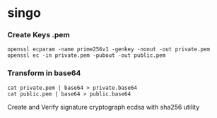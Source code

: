 # singo

### Create Keys .pem

```
openssl ecparam -name prime256v1 -genkey -noout -out private.pem
openssl ec -in private.pem -pubout -out public.pem
```

### Transform in base64

```
cat private.pem | base64 > private.base64
cat public.pem | base64 > public.base64
```

Create and Verify signature cryptograph ecdsa with sha256 utility
